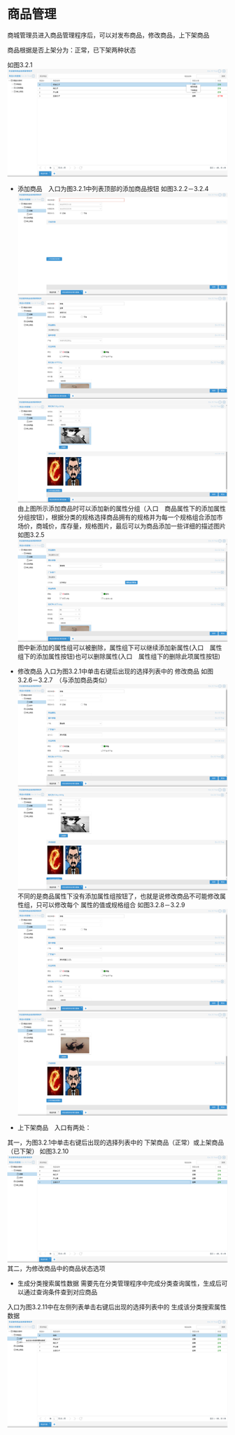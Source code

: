 # 商品管理
商城管理员进入商品管理程序后，可以对发布商品，修改商品，上下架商品

商品根据是否上架分为：正常，已下架两种状态

如图3.2.1
![](../Image/商品/商品操作.png)

* 添加商品　入口为图3.2.1中列表顶部的添加商品按钮
如图3.2.2－3.2.4
![](../Image/商品/商品添加.png)
![](../Image/商品/商品添加结果.png)
![](../Image/商品/商品添加结果1.png)
由上图所示添加商品时可以添加新的属性分组（入口　商品属性下的添加属性分组按钮），根据分类的规格选择商品拥有的规格并为每一个规格组合添加市场价，商城价，库存量，规格图片，最后可以为商品添加一些详细的描述图片
如图3.2.5
![](../Image/商品/商品添加修改普通属性.png)
图中新添加的属性组可以被删除，属性组下可以继续添加新属性(入口　属性组下的添加属性按钮)也可以删除属性(入口　属性组下的删除此项属性按钮)

* 修改商品 入口为图3.2.1中单击右键后出现的选择列表中的 修改商品
如图3.2.6－3.2.7　（与添加商品类似）
![](../Image/商品/商品修改.png)
![](../Image/商品/商品修改1.png)
不同的是商品属性下没有添加属性组按钮了，也就是说修改商品不可能修改属性组，只可以修改每个
属性的值或规格组合
如图3.2.8－3.2.9
![](../Image/商品/商品修改结果.png)
![](../Image/商品/商品修改结果1.png)

* 上下架商品　入口有两处：

其一，为图3.2.1中单击右键后出现的选择列表中的 下架商品（正常）或上架商品（已下架）
如图3.2.10
![](../Image/商品/商品上下架.png)
其二，为修改商品中的商品状态选项

* 生成分类搜索属性数据
需要先在分类管理程序中完成分类查询属性，生成后可以通过查询条件查到对应商品

入口为图3.2.11中在左侧列表单击右键后出现的选择列表中的 生成该分类搜索属性数据
![](../Image/商品/商品搜索属性数据.png)
